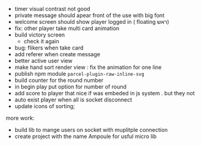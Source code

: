 * timer visual contrast not good
* private message should apear front of the use with big font 
* welcome screen should show player logged in ( floating ראש)
* fix: other player take multi card animation
* build victory screen 
    * check it again
* bug: flikers when take card
* add referer when create message
* better active user view
* make hand sort render view : fix the animation for one line
* publish npm module `parcel-plugin-raw-inline-svg`
* build counter for the round number
* in begin play put option for number of round
* add score to player
  that  nice if was embeded in js system . but they not
* auto exist player when all is socket disconnect
* update icons of sorting;

   
more work: 

* build lib to mange users on socket with muplitple connection
* create project with the name Ampoule for usful micro lib
